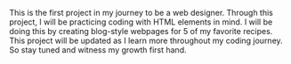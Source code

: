 
This is the first project in my journey to be a web designer. Through this project, I will be practicing coding with HTML elements in mind. I will be doing this by creating blog-style webpages for 5 of my favorite recipes. This project will be updated as I learn more throughout my coding journey. So stay tuned and witness my growth first hand.
